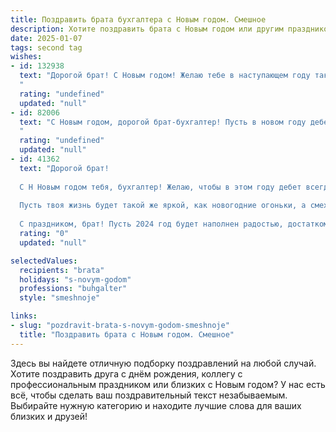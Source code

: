 ```yaml
---
title: Поздравить брата бухгалтера с Новым годом. Смешное
description: Хотите поздравить брата с Новым годом или другим праздником? Наш ИИ создаст незабываемое поздравление, а вы обязательно выделитесь среди других.  
date: 2025-01-07
tags: second tag
wishes:
- id: 132938
  text: "Дорогой брат! С Новым годом! Желаю тебе в наступающем году таких успехов в бухгалтерии, чтобы даже Дед Мороз завидовал твоей точности расчетов и умению находить \"заначки\" в бюджете! Пусть твой баланс всегда будет положительным, а  стресс — только от кучи подарков!  Пусть Новый год принесет тебе море позитива и немного…  отпуска! 😉
  "
  rating: "undefined"
  updated: "null"
- id: 82006
  text: "С Новым годом, дорогой брат-бухгалтер! Пусть в новом году дебет с кредитом всегда сходятся, а баланс - только положительный! Желаю тебе море денег, но не в смысле \"море\" - \"несколько\", а именно - \"море\"! 🍾💰
  "
  rating: "undefined"
  updated: "null"
- id: 41362
  text: "Дорогой брат!
  
  С Н Новым годом тебя, бухгалтер! Желаю, чтобы в этом году дебет всегда сходился с кредитом, а твои затраты были только на лучшие вещи и блюда! Пусть цифры в отчетах плясали весело, как шампанское в бокале, и все твои планы сбывались, как идеальные проводки!
  
  Пусть твоя жизнь будет такой же яркой, как новогодние огоньки, а смех - громким, как звон бюджета, превышающего расходы! И помни: чтобы не случилось, всегда можно взять отпуск на один бухгалтерский стиль - метод \"отдохни на диване\".
  
  С праздником, брат! Пусть 2024 год будет наполнен радостью, достатком и, конечно же, хорошими шутками!"
  rating: "0"
  updated: "null"

selectedValues:
  recipients: "brata"
  holidays: "s-novym-godom"
  professions: "buhgalter"
  style: "smeshnoje"

links:
- slug: "pozdravit-brata-s-novym-godom-smeshnoje"
  title: "Поздравить брата с Новым годом. Смешное"
---
```


Здесь вы найдете отличную подборку поздравлений на любой случай. 
Хотите поздравить друга с днём рождения, коллегу с профессиональным праздником или близких с Новым годом? У нас есть всё, чтобы сделать ваш поздравительный текст незабываемым. Выбирайте нужную категорию и находите лучшие слова для ваших близких и друзей!
